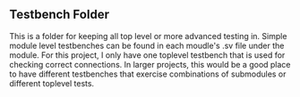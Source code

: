 ## Testbench Folder

This is a folder for keeping all top level or more advanced testing in. Simple module level testbenches can be found in each moudle's .sv file under the module. 
For this project, I only have one toplevel testbench that is used for checking correct connections. 
In larger projects, this would be a good place to have different testbenches that exercise combinations of submodules or different toplevel tests.
